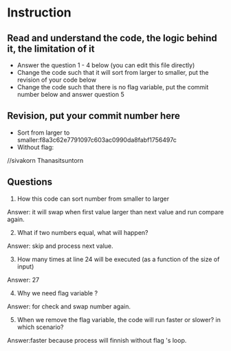 ﻿# Instruction

## Read and understand the code, the logic behind it, the limitation of it
* Answer the question 1 - 4 below (you can edit this file directly)
* Change the code such that it will sort from larger to smaller, put the revision of your code below
* Change the code such that there is no flag variable, put the commit number below and answer question 5 


## Revision, put your commit number here
* Sort from larger to smaller:f8a3c62e7791097c603ac0990da8fabf1756497c
* Without flag:

//sivakorn Thanasitsuntorn

## Questions
1. How this code can sort number from smaller to larger
 
Answer: it will swap when first value larger than next value and run compare again. 

2. What if two numbers equal, what will happen? 

Answer: skip and process next value.

3. How many times at line 24 will be executed (as a function of the size of input) 

Answer: 27

4. Why we need flag variable ? 

Answer: for check and swap number again.

5. When we remove the flag variable, the code will run faster or slower? in which scenario? 

Answer:faster because process will finnish without flag 's loop.